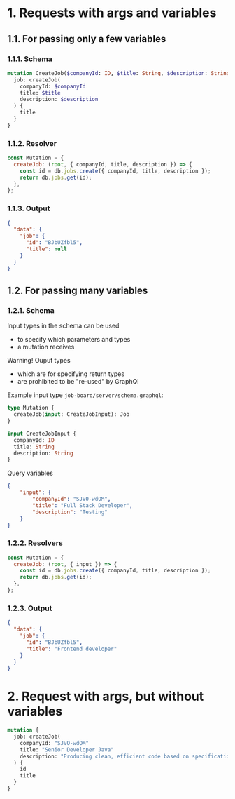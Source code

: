 # 1. Requests with args and variables

## 1.1. For passing only a few variables

### 1.1.1. Schema

```graphql
mutation CreateJob($companyId: ID, $title: String, $description: String) {
  job: createJob(
    companyId: $companyId
    title: $title
    description: $description
  ) {
    title
  }
}
```

### 1.1.2. Resolver

```javascript
const Mutation = {
  createJob: (root, { companyId, title, description }) => {
    const id = db.jobs.create({ companyId, title, description });
    return db.jobs.get(id);
  },
};
```

### 1.1.3. Output

```json
{
  "data": {
    "job": {
      "id": "BJbUZfbl5",
      "title": null
    }
  }
}
```

## 1.2. For passing many variables

### 1.2.1. Schema

Input types in the schema can be used

- to specify which parameters and types
- a mutation receives

Warning! Ouput types

- which are for specifying return types
- are prohibited to be "re-used" by GraphQl

Example input type `job-board/server/schema.graphql`:

```graphql
type Mutation {
  createJob(input: CreateJobInput): Job
}

input CreateJobInput {
  companyId: ID
  title: String
  description: String
}
```

Query variables

```JSON
{
	"input": {
		"companyId": "SJV0-wdOM",
		"title": "Full Stack Developer",
		"description": "Testing"
	}
}
```

### 1.2.2. Resolvers

```javascript
const Mutation = {
  createJob: (root, { input }) => {
    const id = db.jobs.create({ companyId, title, description });
    return db.jobs.get(id);
  },
};
```

### 1.2.3. Output

```json
{
  "data": {
    "job": {
      "id": "BJbUZfbl5",
      "title": "Frontend developer"
    }
  }
}
```

# 2. Request with args, but without variables

```graphql
mutation {
  job: createJob(
    companyId: "SJVO-wdOM"
    title: "Senior Developer Java"
    description: "Producing clean, efficient code based on specifications"
  ) {
    id
    title
  }
}
```

